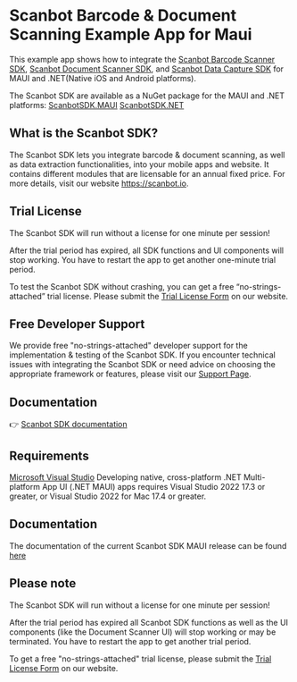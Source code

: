 # Scanbot Barcode & Document Scanning Example App for Maui

This example app shows how to integrate the [Scanbot Barcode Scanner SDK](https://scanbot.io/products/barcode-software/barcode-sdk/), [Scanbot Document Scanner SDK](https://scanbot.io/products/document-scanning/document-scanner-sdk/), and [Scanbot Data Capture SDK](https://scanbot.io/products/data-capture/data-capture-sdk/) for MAUI and .NET(Native iOS and Android platforms).

The Scanbot SDK are available as a NuGet package for the MAUI and .NET platforms:
[ScanbotSDK.MAUI](https://www.nuget.org/packages/ScanbotSDK.MAUI)
[ScanbotSDK.NET](https://www.nuget.org/packages/ScanbotSDK.NET)

## What is the Scanbot SDK?

The Scanbot SDK lets you integrate barcode & document scanning, as well as data extraction functionalities, into your mobile apps and website. It contains different modules that are licensable for an annual fixed price. For more details, visit our website https://scanbot.io.


## Trial License

The Scanbot SDK will run without a license for one minute per session!

After the trial period has expired, all SDK functions and UI components will stop working. You have to restart the app to get another one-minute trial period.

To test the Scanbot SDK without crashing, you can get a free “no-strings-attached” trial license. Please submit the [Trial License Form](https://scanbot.io/trial/) on our website.

## Free Developer Support

We provide free "no-strings-attached" developer support for the implementation & testing of the Scanbot SDK.
If you encounter technical issues with integrating the Scanbot SDK or need advice on choosing the appropriate
framework or features, please visit our [Support Page](https://docs.scanbot.io/support/).

## Documentation
👉 [Scanbot SDK documentation](https://docs.scanbot.io/document-scanner-sdk/maui/introduction/)

## Requirements
[Microsoft Visual Studio](https://www.visualstudio.com)
Developing native, cross-platform .NET Multi-platform App UI (.NET MAUI) apps requires Visual Studio 2022 17.3 or greater, or Visual Studio 2022 for Mac 17.4 or greater.


## Documentation
The documentation of the current Scanbot SDK MAUI release can be found [here](https://docs.scanbot.io/document-scanner-sdk/maui/introduction/)


## Please note

The Scanbot SDK will run without a license for one minute per session!

After the trial period has expired all Scanbot SDK functions as well as the UI components (like the Document Scanner UI) will stop working or may be terminated.
You have to restart the app to get another trial period.

To get a free "no-strings-attached" trial license, please submit the [Trial License Form](https://scanbot.io/trial/) on our website.
